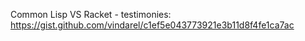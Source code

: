 Common Lisp VS Racket - testimonies: https://gist.github.com/vindarel/c1ef5e043773921e3b11d8f4fe1ca7ac